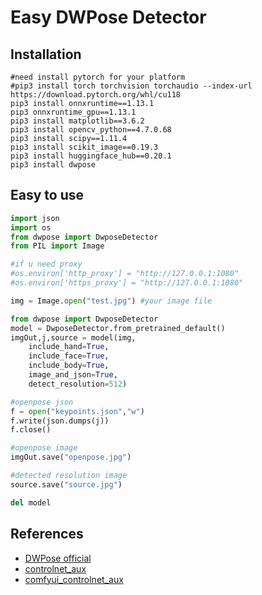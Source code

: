 # Easy DWPose Detector

## Installation
```shell
#need install pytorch for your platform
#pip3 install torch torchvision torchaudio --index-url https://download.pytorch.org/whl/cu118
pip3 install onnxruntime==1.13.1
pip3 onnxruntime_gpu==1.13.1
pip3 install matplotlib==3.6.2
pip3 install opencv_python==4.7.0.68
pip3 install scipy==1.11.4
pip3 install scikit_image==0.19.3
pip3 install huggingface_hub==0.20.1 
pip3 install dwpose
```
## Easy to use 
```python
import json
import os
from dwpose import DwposeDetector
from PIL import Image

#if u need proxy
#os.environ['http_proxy'] = "http://127.0.0.1:1080"
#os.environ['https_proxy'] = "http://127.0.0.1:1080"

img = Image.open("test.jpg") #your image file

from dwpose import DwposeDetector
model = DwposeDetector.from_pretrained_default()
imgOut,j,source = model(img,
    include_hand=True,
    include_face=True,
    include_body=True,
    image_and_json=True,
    detect_resolution=512)

#openpose json
f = open("keypoints.json","w")
f.write(json.dumps(j))
f.close()

#openpose image
imgOut.save("openpose.jpg")

#detected resolution image
source.save("source.jpg")

del model

```
## References
- [DWPose official](https://github.com/IDEA-Research/DWPose)
- [controlnet_aux](https://github.com/patrickvonplaten/controlnet_aux/)
- [comfyui_controlnet_aux](https://github.com/Fannovel16/comfyui_controlnet_aux)
